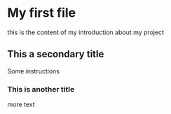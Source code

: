 # My first file
this is the content of my introduction about my project

## This a secondary title
Some instructions

### This is another title
more text